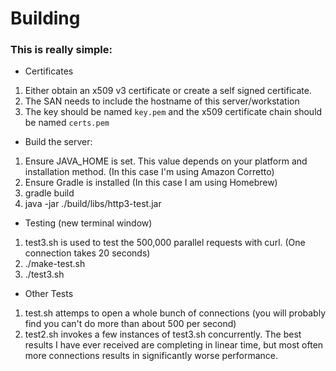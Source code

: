 # Building

### This is really simple:

- Certificates

1. Either obtain an x509 v3 certificate or create a self signed certificate.
2. The SAN needs to include the hostname of this server/workstation
3. The key should be named `key.pem` and the x509 certificate chain should be named `certs.pem`

- Build the server:

1. Ensure JAVA_HOME is set. This value depends on your platform and installation method. (In this case I'm using Amazon Corretto)
2. Ensure Gradle is installed (In this case I am using Homebrew)
3. gradle build
4. java -jar ./build/libs/http3-test.jar

- Testing (new terminal window)

1. test3.sh is used to test the 500,000 parallel requests with curl. (One connection takes 20 seconds)
2. ./make-test.sh
3. ./test3.sh

- Other Tests

1. test.sh attemps to open a whole bunch of connections (you will probably find you can't do more than about 500 per second)
2. test2.sh invokes a few instances of test3.sh concurrently. The best results I have ever received are completing in linear time, but most often more connections results in significantly worse performance.
